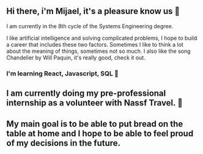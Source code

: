 ## Hi there, i'm Mijael, it's a pleasure know us 👋

I am currently in the 8th cycle of the Systems Engineering degree.

I like artificial intelligence and solving complicated problems, I hope to build a career that includes these two factors.
Sometimes I like to think a lot about the meaning of things, sometimes not so much. I also like the song Chandelier by Will Paquin, it's really good, check it out.

### I'm learning React, Javascript, SQL 🌱
## I am currently doing my pre-professional internship as a volunteer with Nassf Travel. 🔭

## My main goal is to be able to put bread on the table at home and I hope to be able to feel proud of my decisions in the future.
<!--
**mijaeltc/mijaeltc** is a ✨ _special_ ✨ repository because its `README.md` (this file) appears on your GitHub profile.

Here are some ideas to get you started:

- 🔭 I’m currently working on ...
- 🌱 I’m currently learning ...
- 👯 I’m looking to collaborate on ...
- 🤔 I’m looking for help with ...
- 💬 Ask me about ...
- 📫 How to reach me: ...
- 😄 Pronouns: ...
- ⚡ Fun fact: ...
-->
